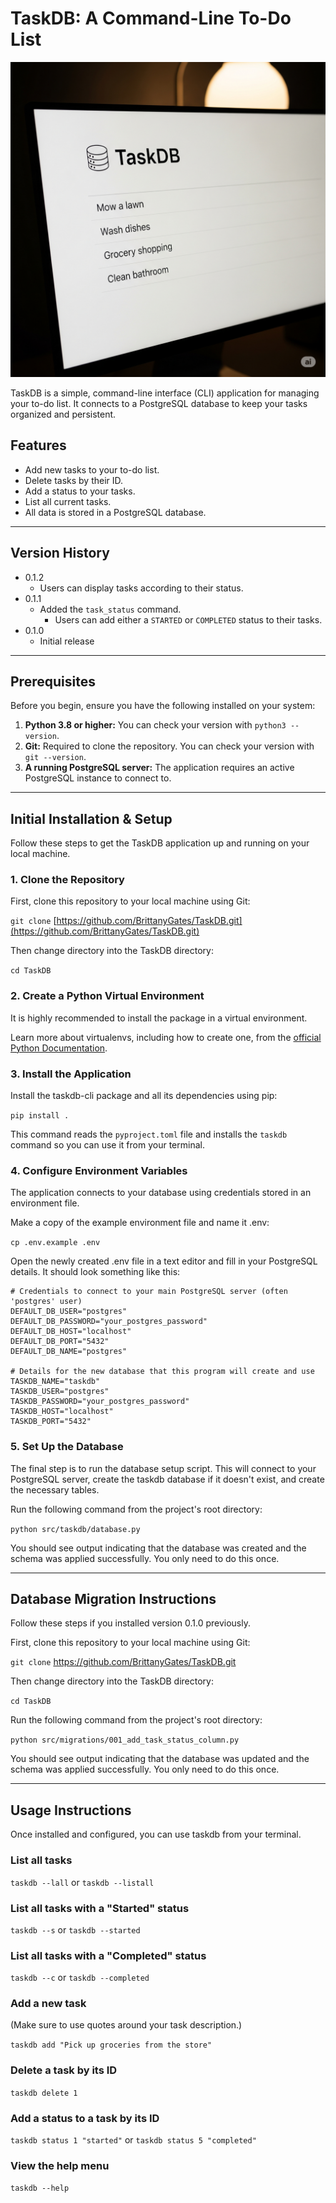 # TaskDB: A Command-Line To-Do List

![TaskDB with the icon for a database to the left of the word. Below the word are random chores on a computer monitor.](taskdb_gemini_generated.png)

TaskDB is a simple, command-line interface (CLI) application for managing your to-do list. It connects to a PostgreSQL
database to keep your tasks organized and persistent.

## Features

* Add new tasks to your to-do list.
* Delete tasks by their ID.
* Add a status to your tasks.
* List all current tasks.
* All data is stored in a PostgreSQL database.

---

## Version History

* 0.1.2
    * Users can display tasks according to their status.
* 0.1.1
    * Added the `task_status` command.
        * Users can add either a `STARTED` or `COMPLETED` status to their tasks.
* 0.1.0
    * Initial release

---

## Prerequisites

Before you begin, ensure you have the following installed on your system:

1. **Python 3.8 or higher:** You can check your version with `python3 --version`.
2. **Git:** Required to clone the repository. You can check your version with `git --version`.
3. **A running PostgreSQL server:** The application requires an active PostgreSQL instance to connect to.

---

## Initial Installation & Setup

Follow these steps to get the TaskDB application up and running on your local machine.

### 1. Clone the Repository

First, clone this repository to your local machine using Git:

`git clone` [https://github.com/BrittanyGates/TaskDB.git](https://github.com/BrittanyGates/TaskDB.git)

Then change directory into the TaskDB directory:

`cd TaskDB`

### 2. Create a Python Virtual Environment

It is highly recommended to install the package in a virtual environment.

Learn more about virtualenvs, including how to create one, from
the [official Python Documentation](https://docs.python.org/3/library/venv.html).

### 3. Install the Application

Install the taskdb-cli package and all its dependencies using pip:

`pip install .`

This command reads the `pyproject.toml` file and installs the `taskdb` command so you can use it from your terminal.

### 4. Configure Environment Variables

The application connects to your database using credentials stored in an environment file.

Make a copy of the example environment file and name it .env:

`cp .env.example .env`

Open the newly created .env file in a text editor and fill in your PostgreSQL details. It should look something like
this:

```
# Credentials to connect to your main PostgreSQL server (often 'postgres' user)
DEFAULT_DB_USER="postgres"
DEFAULT_DB_PASSWORD="your_postgres_password"
DEFAULT_DB_HOST="localhost"
DEFAULT_DB_PORT="5432"
DEFAULT_DB_NAME="postgres"

# Details for the new database that this program will create and use
TASKDB_NAME="taskdb"
TASKDB_USER="postgres"
TASKDB_PASSWORD="your_postgres_password"
TASKDB_HOST="localhost"
TASKDB_PORT="5432"
```

### 5. Set Up the Database

The final step is to run the database setup script. This will connect to your PostgreSQL server, create the taskdb
database if it doesn't exist, and create the necessary tables.

Run the following command from the project's root directory:

`python src/taskdb/database.py`

You should see output indicating that the database was created and the schema was applied successfully. You only need to
do this once.

---

## Database Migration Instructions

Follow these steps if you installed version 0.1.0 previously.

First, clone this repository to your local machine using Git:

`git clone` https://github.com/BrittanyGates/TaskDB.git

Then change directory into the TaskDB directory:

`cd TaskDB`

Run the following command from the project's root directory:

`python src/migrations/001_add_task_status_column.py`

You should see output indicating that the database was updated and the schema was applied successfully. You only need to
do this once.

---

## Usage Instructions

Once installed and configured, you can use taskdb from your terminal.

### List all tasks

`taskdb --lall` or `taskdb --listall`

### List all tasks with a "Started" status

`taskdb --s` or `taskdb --started`

### List all tasks with a "Completed" status

`taskdb --c` or `taskdb --completed`

### Add a new task

(Make sure to use quotes around your task description.)

`taskdb add "Pick up groceries from the store"`

### Delete a task by its ID

`taskdb delete 1`

### Add a status to a task by its ID

`taskdb status 1 "started"` or `taskdb status 5 "completed"`

### View the help menu

`taskdb --help`